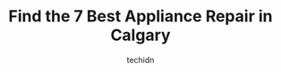 ---
layout: ampstory
image: https://i0.wp.com/www.auto.or.id/wp-content/uploads/2023/06/valley-view-appliances-ltd-0-calgary-1686322620.jpeg?resize=640,853
author: techidn
featured: false
description: Calgary, Alberta, Canada is a haven for Appliance Repair enthusiasts, boasting an impressive array of 7 top-notch establishments. Whether youre a seasoned connoisseur or simply curious to e
title: Find the 7 Best Appliance Repair in Calgary
cover:
   title: Find the 7 Best Appliance Repair in Calgary
   subtitle: AUTO.OR.ID
   background: https://www.auto.or.id/wp-content/uploads/2023/06/valley-view-appliances-ltd-0-calgary-1686322620.jpeg

pages: 
 - layout: thirds
   top: <h1>#1 Totem Appliance Repair</h1>
   bottom: "<p>My Samsung Refrigerator door hinge broke, so called the manufacturer, and they give me this service company number. I called them and told them the problem I had. They to</p>"
   background: https://www.auto.or.id/wp-content/uploads/2023/06/valley-view-appliances-ltd-1-calgary-1686322622.jpeg
   backgroundblur: true
 - layout: thirds
   top: <h1>#2 Maple Leaf Appliance Repair</h1>
   bottom: "<p>49 Auburn Glen Gardens SE, Calgary, AB T3M 0R3, Canada</p>"
   background: https://www.auto.or.id/wp-content/uploads/2023/06/valley-view-appliances-ltd-2-calgary-1686322622.jpeg
   cta:
      link: https://www.auto.or.id/find-the-7-best-appliance-repair-in-calgary/
      text: Find the 7 Best Appliance Repair in Calgary
 - layout: thirds
   top: <h1>#3 Southland Technical Services LTD</h1>
   bottom: "<p>5708 1 St SE #2, Calgary, AB T2H 2W9, Canada</p>"
   background: https://images.unsplash.com/photo-1585416354800-3d15d8801dcd?ixlib=rb-4.0.3&ixid=MnwxMjA3fDB8MHxwaG90by1wYWdlfHx8fGVufDB8fHx8&auto=format&fit=crop&w=640&h=853&q=80
   cta:
      link: https://www.auto.or.id/find-the-7-best-appliance-repair-in-calgary/
      text: Find the 7 Best Appliance Repair in Calgary
 - layout: thirds
   top: <h1>#4 Appliance Repair Expert of Calgary</h1>
   bottom: "<p>606 4 St SW 11th Floor, Calgary, AB T2P 1T1, Canada</p>"
   background: https://images.unsplash.com/photo-1536700503339-1e4b06520771?ixlib=rb-4.0.3&ixid=MnwxMjA3fDB8MHxwaG90by1wYWdlfHx8fGVufDB8fHx8&auto=format&fit=crop&w=640&h=853&q=80
   cta:
      link: https://www.auto.or.id/find-the-7-best-appliance-repair-in-calgary/
      text: Find the 7 Best Appliance Repair in Calgary
 - layout: thirds
   top: <h1>#5 TechVill Appliance Repair Ltd.</h1>
   bottom: "<p>5810 Patina Dr SW #22, Calgary, AB T3H 2Y6, Canada</p>"
   background: https://images.unsplash.com/photo-1528597469186-bddab681a37f?ixlib=rb-4.0.3&ixid=MnwxMjA3fDB8MHxwaG90by1wYWdlfHx8fGVufDB8fHx8&auto=format&fit=crop&w=640&h=853&q=80
   cta:
      link: https://www.auto.or.id/find-the-7-best-appliance-repair-in-calgary/
      text: Find the 7 Best Appliance Repair in Calgary
 - layout: thirds
   top: <h1>#6 Express Appliance Repair</h1>
   bottom: "<p>155 Mt Robson Cir SE, Calgary, AB T2Z 2C1, Canada</p>"
   background: https://images.unsplash.com/photo-1627404958332-cd698bcce36c?ixlib=rb-4.0.3&ixid=MnwxMjA3fDB8MHxwaG90by1wYWdlfHx8fGVufDB8fHx8&auto=format&fit=crop&w=640&h=853&q=80
   cta:
      link: https://www.auto.or.id/find-the-7-best-appliance-repair-in-calgary/
      text: Find the 7 Best Appliance Repair in Calgary
 - layout: thirds
   top: <h1>#7 Speed Appliances Repair</h1>
   bottom: "<p>86 Seton Grove SE, Calgary, AB T3M 2Y6, Canada</p>"
   background: https://images.unsplash.com/photo-1579124688690-5476c5d01fde?ixlib=rb-4.0.3&ixid=MnwxMjA3fDB8MHxwaG90by1wYWdlfHx8fGVufDB8fHx8&auto=format&fit=crop&w=640&h=853&q=80
   cta:
      link: https://www.auto.or.id/find-the-7-best-appliance-repair-in-calgary/
      text: Find the 7 Best Appliance Repair in Calgary
 - layout: thirds
   middle: Continue reading...
   background: https://images.unsplash.com/photo-1628188687881-0a34984b3531?ixlib=rb-4.0.3&ixid=MnwxMjA3fDB8MHxwaG90by1wYWdlfHx8fGVufDB8fHx8&auto=format&fit=crop&w=640&h=853&q=80
   cta:
      link: https://www.auto.or.id/find-the-7-best-appliance-repair-in-calgary/
      text: Find the 7 Best Appliance Repair in Calgary

---